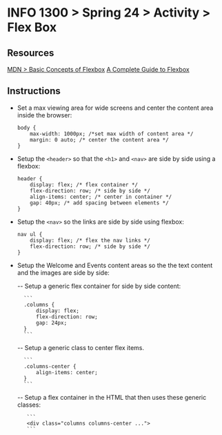 # INFO 1300 > Spring 24 > Activity > Flex Box

## Resources

[MDN > Basic Concepts of Flexbox](https://developer.mozilla.org/en-US/docs/Web/CSS/CSS_Flexible_Box_Layout/Basic_Concepts_of_Flexbox)
[A Complete Guide to Flexbox](https://css-tricks.com/snippets/css/a-guide-to-flexbox/)

## Instructions

- Set a max viewing area for wide screens and center the content area inside the browser:

    ```
    body {
        max-width: 1000px; /*set max width of content area */
        margin: 0 auto; /* center the content area */
    }
    ```

- Setup the `<header>` so that the `<h1>` and `<nav>` are side by side using a flexbox:

    ```
    header {
        display: flex; /* flex container */
        flex-direction: row; /* side by side */
        align-items: center; /* center in container */
        gap: 40px; /* add spacing between elements */
    }
    ```

- Setup the `<nav>` so the links are side by side using flexbox:

    ```
    nav ul {
        display: flex; /* flex the nav links */
        flex-direction: row; /* side by side */
    }
    ```

- Setup the Welcome and Events content areas so the the text content and the images are side by side:

    --  Setup a generic flex container for side by side content:

        ```
        .columns {
            display: flex;
            flex-direction: row;
            gap: 24px;
        }
        ```

    -- Setup a generic class to center flex items.

        ```
        .columns-center {
            align-items: center;
        }
        ```

    -- Setup a flex container in the HTML that then uses these generic classes:

         ```
         <div class="columns columns-center ...">
         ```
